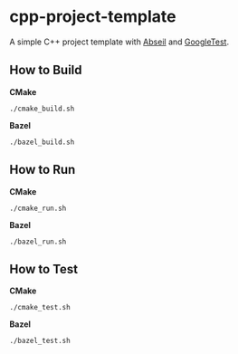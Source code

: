 # cpp-project-template

A simple C++ project template with [Abseil](https://abseil.io/) and
[GoogleTest](https://github.com/google/googletest).

## How to Build

**CMake**
```
./cmake_build.sh
```

**Bazel**
```
./bazel_build.sh
```

## How to Run

**CMake**
```
./cmake_run.sh
```

**Bazel**
```
./bazel_run.sh
```

## How to Test

**CMake**
```
./cmake_test.sh
```

**Bazel**
```
./bazel_test.sh
```